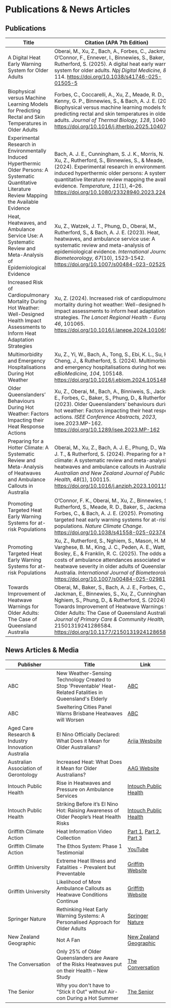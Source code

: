 # Publications & News Articles

## Publications

| Title | Citation (APA 7th Edition) | Link |
|---|---|---|
| A Digital Heat Early Warning System for Older Adults | Oberai, M., Xu, Z., Bach, A., Forbes, C., Jackman, E., O’Connor, F., Ennever, I., Binnewies, S., Baker, S., & Rutherford, S. (2025). A digital heat early warning system for older adults. *Npj Digital Medicine, 8(1)*, 114. https://doi.org/10.1038/s41746-025-01505-5 | [DOI](https://doi.org/10.1038/s41746-025-01505-5) |
| Biophysical versus Machine Learning Models for Predicting Rectal and Skin Temperatures in Older Adults | Forbes, C., Coccarelli, A., Xu, Z., Meade, R. D., Kenny, G. P., Binnewies, S., & Bach, A. J. E. (2025). Biophysical versus machine learning models for predicting rectal and skin temperatures in older adults. *Journal of Thermal Biology, 128*, 104078. https://doi.org/10.1016/j.jtherbio.2025.104078 | [DOI](https://doi.org/10.1016/j.jtherbio.2025.104078) |
| Experimental Research in Environmentally Induced Hyperthermic Older Persons: A Systematic Quantitative Literature Review Mapping the Available Evidence | Bach, A. J. E., Cunningham, S. J. K., Morris, N. R., Xu, Z., Rutherford, S., Binnewies, S., & Meade, R. D. (2024). Experimental research in environmentally induced hyperthermic older persons: A systematic quantitative literature review mapping the available evidence. *Temperature, 11*(1), 4–26. https://doi.org/10.1080/23328940.2023.2242062 | [DOI](https://doi.org/10.1080/23328940.2023.2242062) |
| Heat, Heatwaves, and Ambulance Service Use: A Systematic Review and Meta-Analysis of Epidemiological Evidence | Xu, Z., Watzek, J. T., Phung, D., Oberai, M., Rutherford, S., & Bach, A. J. E. (2023). Heat, heatwaves, and ambulance service use: A systematic review and meta-analysis of epidemiological evidence. *International Journal of Biometeorology, 67*(10), 1523–1542. https://doi.org/10.1007/s00484-023-02525-0 | [DOI](https://doi.org/10.1007/s00484-023-02525-0) |
| Increased Risk of Cardiopulmonary Mortality During Hot Weather: Well-Designed Health Impact Assessments to Inform Heat Adaptation Strategies | Xu, Z. (2024). Increased risk of cardiopulmonary mortality during hot weather: Well-designed health impact assessments to inform heat adaptation strategies. *The Lancet Regional Health - Europe, 46*, 101065. https://doi.org/10.1016/j.lanepe.2024.101065 | [DOI](https://doi.org/10.1016/j.lanepe.2024.101065) |
| Multimorbidity and Emergency Hospitalisations During Hot Weather | Xu, Z., Yi, W., Bach, A., Tong, S., Ebi, K. L., Su, H., Cheng, J., & Rutherford, S. (2024). Multimorbidity and emergency hospitalisations during hot weather. *eBioMedicine, 104*, 105148. https://doi.org/10.1016/j.ebiom.2024.105148 | [DOI](https://doi.org/10.1016/j.ebiom.2024.105148) |
| Older Queenslanders’ Behaviours During Hot Weather: Factors Impacting their Heat Response Actions | Xu, Z., Oberai, M., Bach, A., Binniweis, S., Jackman, E., Forbes, C., Baker, S., Phung, D., & Rutherford, S. (2023). Older Queenslanders’ behaviours during hot weather: Factors impacting their heat response actions. *ISEE Conference Abstracts, 2023*, isee.2023.MP-162. https://doi.org/10.1289/isee.2023.MP-162 | [DOI](https://doi.org/10.1289/isee.2023.MP-162) |
| Preparing for a Hotter Climate: A Systematic Review and Meta-Analysis of Heatwaves and Ambulance Callouts in Australia | Oberai, M., Xu, Z., Bach, A. J. E., Phung, D., Watzek, J. T., & Rutherford, S. (2024). Preparing for a hotter climate: A systematic review and meta-analysis of heatwaves and ambulance callouts in Australia. *Australian and New Zealand Journal of Public Health, 48*(1), 100115. https://doi.org/10.1016/j.anzjph.2023.100115 | [DOI](https://doi.org/10.1016/j.anzjph.2023.100115) |
| Promoting Targeted Heat Early Warning Systems for at-risk Populations | O’Connor, F. K., Oberai, M., Xu, Z., Binnewies, S., Rutherford, S., Meade, R. D., Baker, S., Jackman, E., Forbes, C., & Bach, A. J. E. (2025). Promoting targeted heat early warning systems for at-risk populations. *Nature Climate Change*. https://doi.org/10.1038/s41558-025-02374-2 | [DOI](https://doi.org/10.1038/s41558-025-02374-2) |
| Promoting Targeted Heat Early Warning Systems for at-risk Populations | Xu, Z., Rutherford, S., Nghiem, S., Mason, H. M., Varghese, B. M., King, J. C., Peden, A. E., Watt, K., Bosley, E., & Franklin, R. C. (2025). The odds and costs of ambulance attendances associated with heatwave severity in older adults of Queensland, Australia. *International Journal of Biometeorology*. https://doi.org/10.1007/s00484-025-02981-w | [DOI](https://doi.org/10.1007/s00484-025-02981-w) |
| Towards Improvement of Heatwave Warnings for Older Adults: The Case of Queensland Australia | Oberai, M., Baker, S., Bach, A. J. E., Forbes, C., Jackman, E., Binnewies, S., Xu, Z., Cunningham, S., Nghiem, S., Phung, D., & Rutherford, S. (2024). Towards Improvement of Heatwave Warnings for Older Adults: The Case of Queensland Australia. *Journal of Primary Care & Community Health, 15*, 21501319241286584. https://doi.org/10.1177/21501319241286584 | [DOI](https://doi.org/10.1177/21501319241286584) |

## News Articles & Media

| Publisher | Title | Link |
|---|---|---|
| ABC | New Weather-Sensing Technology Created to Stop 'Preventable' Heat-Related Fatalities in Queensland's Elderly | [ABC](https://www.abc.net.au/news/2023-10-14/qld-heat-sensor-weather-tempreture-heatstroke-heatwave-ethos/102956974) |
| ABC | Sweltering Cities Panel Warns Brisbane Heatwaves will Worsen | [ABC](https://www.abc.net.au/news/2024-02-14/brisbane-heatwaves-will-worsen-sweltering-cities-says/103460350) |
| Aged Care Research & Industry Innovation Australia | El Nino Officially Declared: What Does it Mean for Older Australians? | [Ariia Wesbsite](https://www.ariia.org.au/knowledge-implementation-hub/resources/el-nino-officially-declared-what-does-it-mean-older) |
| Australian Association of Gerontology | Increased Heat: What Does it Mean for Older Australians? | [AAG Website](https://aag.asn.au/Web/Stay-Informed/AAG-500/What-increased-heat-means-for-older-Australians.aspx) |
| Intouch Public Health | Rise in Heatwaves and Pressure on Ambulance Services | [Intouch Public Health](https://intouchpublichealth.net.au/rise-in-heatwaves-and-pressure-on-ambulance-services/) |
| Intouch Public Health | Striking Before it’s El Nino Hot: Raising Awareness of Older People’s Heat Health Risks | [Intouch Public Health](https://intouchpublichealth.net.au/striking-before-its-el-nino-hot-raising-awareness-of-older-peoples-heat-health-risks/) |
| Griffith Climate Action | Heat Information Video Collection | [Part 1](https://www.youtube.com/watch?v=qjhvok5VXBA), [Part 2](https://www.youtube.com/watch?v=N7GuYObkhLA), [Part 3](https://www.youtube.com/watch?v=ZCZ73fkbq4o) |
| Griffith Climate Action | The Ethos System: Phase 1 Testimonial | [YouTube](https://www.youtube.com/watch?v=O1iXZhQ2row) |
| Griffith University | Extreme Heat Illness and Fatalities - Prevalent but Preventable | [Griffith Website](https://www.griffith.edu.au/research/impact/extreme-heat-illness-and-fatalities) |
| Griffith University | Likelihood of More Ambulance Callouts as Heatwave Conditions Continue | [Griffith Website](https://news.griffith.edu.au/2024/01/29/likelihood-of-more-ambulance-callouts-as-heatwave-conditions-continue/) |
| Springer Nature | Rethinking Heat Early Warning Systems: A Personalised Approach for Older Adults | [Springer Nature](https://communities.springernature.com/posts/rethinking-heat-early-warning-systems-a-personalised-approach-for-older-adults) |
| New Zealand Geographic | Not A Fan | [New Zealand Geographic](https://www.nzgeo.com/stories/not-a-fan/) |
| The Conversation | Only 25% of Older Queenslanders are Aware of the Risks Heatwaves put on their Health – New Study | [The Conversation](https://theconversation.com/only-25-of-older-queenslanders-are-aware-of-the-risks-heatwaves-put-on-their-health-new-study-238875) |
| The Senior | Why you don't have to "Stick it Out" without Air-con During a Hot Summer | [The Senior](https://www.thesenior.com.au/story/8885030/how-older-australians-can-stay-cool-in-summer-with-ethos-project/) |
